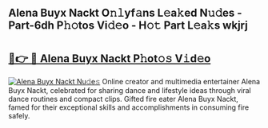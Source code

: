 ## Alena Buyx Nackt O𝚗𝚕yf𝚊ns L𝚎a𝚔ed N𝚞𝚍es - Part-6dh P𝚑𝚘tos Vi𝚍𝚎o - H𝚘𝚝 Part L𝚎a𝚔s wkjrj

# <h2><a href="http://kfav23.oniu.top/?m=Alena+Buyx+Nackt">🔗👉 🔴 Alena Buyx Nackt P𝚑ot𝚘𝚜 V𝚒d𝚎o</a></h2>

[![Alena Buyx Nackt Nu𝚍e𝚜](https://i.imgur.com/0qMVB7G.gif)](http://kfav23.oniu.top/?m=Alena+Buyx+Nackt)
Online creator and multimedia entertainer Alena Buyx Nackt, celebrated for sharing dance and lifestyle ideas through viral dance routines and compact clips. Gifted fire eater Alena Buyx Nackt, famed for their exceptional skills and accomplishments in consuming fire safely.  
